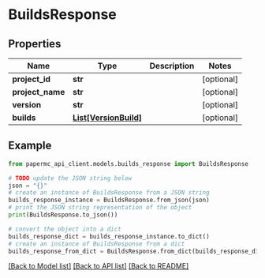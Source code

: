 # BuildsResponse


## Properties

Name | Type | Description | Notes
------------ | ------------- | ------------- | -------------
**project_id** | **str** |  | [optional] 
**project_name** | **str** |  | [optional] 
**version** | **str** |  | [optional] 
**builds** | [**List[VersionBuild]**](VersionBuild.md) |  | [optional] 

## Example

```python
from papermc_api_client.models.builds_response import BuildsResponse

# TODO update the JSON string below
json = "{}"
# create an instance of BuildsResponse from a JSON string
builds_response_instance = BuildsResponse.from_json(json)
# print the JSON string representation of the object
print(BuildsResponse.to_json())

# convert the object into a dict
builds_response_dict = builds_response_instance.to_dict()
# create an instance of BuildsResponse from a dict
builds_response_from_dict = BuildsResponse.from_dict(builds_response_dict)
```
[[Back to Model list]](../README.md#documentation-for-models) [[Back to API list]](../README.md#documentation-for-api-endpoints) [[Back to README]](../README.md)


